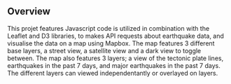 ## Overview 
This projet features Javascript code is utilized in combination with the Leaflet and D3 libraries, to makes API requests about earthquake data, and visualise the data on a map using Mapbox. The map features 3 different base layers, a street view, a satellite view and a dark view to toggle between. The map also features 3 layers; a view of the tectonic plate lines, earthquakes in the past 7 days, and major earthquakes in the past 7 days. The different layers can viewed independentantly or overlayed on layers.  
